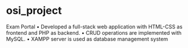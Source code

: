 # osi_project
Exam Portal
•	Developed a full-stack web application with HTML-CSS as frontend and PHP as backend.
•	CRUD operations are implemented with MySQL.
•	XAMPP server is used as database management system
